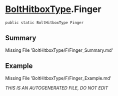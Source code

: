 # [BoltHitboxType](Types/BoltHitboxType.md).Finger
`public static BoltHitboxType Finger`
## Summary
Missing File 'BoltHitboxType/F/Finger_Summary.md'
## Example
Missing File 'BoltHitboxType/F/Finger_Example.md'

*THIS IS AN AUTOGENERATED FILE, DO NOT EDIT*
